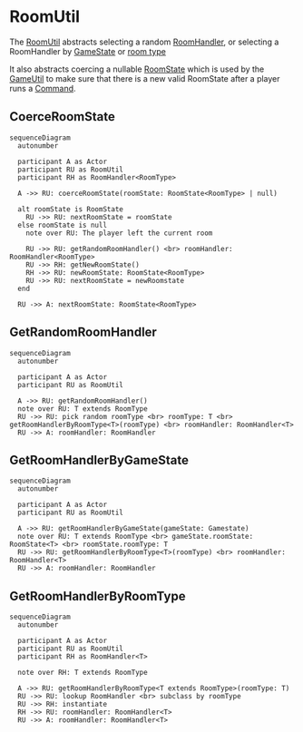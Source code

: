 # RoomUtil

The [RoomUtil](../../src/utils/roomUtil.ts) abstracts selecting a random [RoomHandler](./roomHandler.md),
or selecting a RoomHandler by [GameState](../data/gameState.md) or [room type](../data/roomType.md)

It also abstracts coercing a nullable [RoomState](../data/roomState.md) which is used by the [GameUtil](./gameUtil.md)
to make sure that there is a new valid RoomState after a player runs a [Command](../data/command.md).

## CoerceRoomState

```mermaid
sequenceDiagram
  autonumber

  participant A as Actor
  participant RU as RoomUtil
  participant RH as RoomHandler<RoomType>

  A ->> RU: coerceRoomState(roomState: RoomState<RoomType> | null)

  alt roomState is RoomState
    RU ->> RU: nextRoomState = roomState
  else roomState is null
    note over RU: The player left the current room

    RU ->> RU: getRandomRoomHandler() <br> roomHandler: RoomHandler<RoomType>
    RU ->> RH: getNewRoomState()
    RH ->> RU: newRoomState: RoomState<RoomType>
    RU ->> RU: nextRoomState = newRoomstate
  end

  RU ->> A: nextRoomState: RoomState<RoomType>
```

## GetRandomRoomHandler

```mermaid
sequenceDiagram
  autonumber

  participant A as Actor
  participant RU as RoomUtil

  A ->> RU: getRandomRoomHandler()
  note over RU: T extends RoomType
  RU ->> RU: pick random roomType <br> roomType: T <br> getRoomHandlerByRoomType<T>(roomType) <br> roomHandler: RoomHandler<T>
  RU ->> A: roomHandler: RoomHandler
```

## GetRoomHandlerByGameState

```mermaid
sequenceDiagram
  autonumber

  participant A as Actor
  participant RU as RoomUtil

  A ->> RU: getRoomHandlerByGameState(gameState: Gamestate)
  note over RU: T extends RoomType <br> gameState.roomState: RoomState<T> <br> roomState.roomType: T
  RU ->> RU: getRoomHandlerByRoomType<T>(roomType) <br> roomHandler: RoomHandler<T>
  RU ->> A: roomHandler: RoomHandler
```

## GetRoomHandlerByRoomType

```mermaid
sequenceDiagram
  autonumber

  participant A as Actor
  participant RU as RoomUtil
  participant RH as RoomHandler<T>

  note over RH: T extends RoomType

  A ->> RU: getRoomHandlerByRoomType<T extends RoomType>(roomType: T)
  RU ->> RU: lookup RoomHandler <br> subclass by roomType
  RU ->> RH: instantiate
  RH ->> RU: roomHandler: RoomHandler<T>
  RU ->> A: roomHandler: RoomHandler<T>
```
